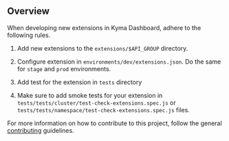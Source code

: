 ## Overview

When developing new extensions in Kyma Dashboard, adhere to the following rules. 

1. Add new extensions to the `extensions/$API_GROUP` directory.

2. Configure extension in `environments/dev/extensions.json`. Do the same for `stage` and `prod` environments.

3. Add test for the extension in `tests` directory

4. Make sure to add smoke tests for your extension in `tests/tests/cluster/test-check-extensions.spec.js` or `tests/tests/namespace/test-check-extensions.spec.js` files.

For more information on how to contribute to this project,  follow the general [contributing](https://github.com/kyma-project/community/blob/main/docs/contributing/02-contributing.md) guidelines.
